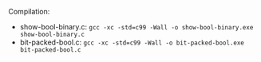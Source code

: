 Compilation:

- show-bool-binary.c: `gcc -xc -std=c99 -Wall -o show-bool-binary.exe show-bool-binary.c`
- bit-packed-bool.c: `gcc -xc -std=c99 -Wall -o bit-packed-bool.exe bit-packed-bool.c`
